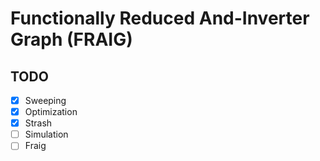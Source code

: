 # Functionally Reduced And-Inverter Graph (FRAIG)

## TODO

- [x] Sweeping
- [x] Optimization
- [x] Strash
- [ ] Simulation
- [ ] Fraig
